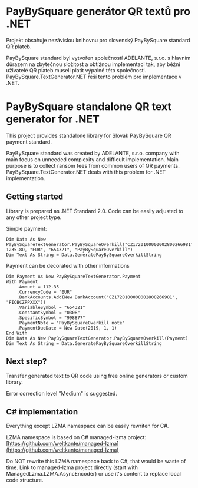 ﻿# PayBySquare generátor QR textů pro .NET

Projekt obsahuje nezávislou knihovnu pro slovenský PayBySquare standard QR plateb.

PayBySquare standard byl vytvořen společností ADELANTE, s.r.o. s hlavním důrazem na zbytečnou složitost a obtížnou implementaci tak, aby běžní uživatelé QR plateb museli platit výpalné této společnosti. PayBySquare.TextGenerator.NET řeší tento problém pro implementace v .NET.

# PayBySquare standalone QR text generator for .NET

This project provides standalone library for Slovak PayBySquare QR payment standard.

PayBySquare standard was created by ADELANTE, s.r.o. company with main focus on unneeded complexity and difficult implementation. Main purpose is to collect ransom fees from common users of QR payments. PayBySquare.TextGenerator.NET deals with this problem for .NET implementation.

## Getting started

Library is prepared as .NET Standard 2.0. Code can be easily adjusted to any other project type.

Simple payment:
```
Dim Data As New PayBySquareTextGenerator.PayBySquareOverkill("CZ1720100000002800266981", 1235.8D, "EUR", "654321", "PayBySquareOverkill")
Dim Text As String = Data.GeneratePayBySquareOverkillString
```

Payment can be decorated with other informations
```
Dim Payment As New PayBySquareTextGenerator.Payment
With Payment
    .Amount = 112.35
    .CurrencyCode = "EUR"
    .BankAccounts.Add(New BankAccount("CZ1720100000002800266981", "FIOBCZPPXXX"))
    .VariableSymbol = "654321"
    .ConstantSymbol = "0308"
    .SpecificSymbol = "998877"
    .PaymentNote = "PayBySquareOverkill note"
    .PaymentDueDate = New Date(2019, 1, 1)
End With
Dim Data As New PayBySquareTextGenerator.PayBySquareOverkill(Payment)
Dim Text As String = Data.GeneratePayBySquareOverkillString
```

## Next step?

Transfer generated text to QR code using free online generators or custom library.

Error correction level "Medium" is suggested.

## C# implementation

Everything except LZMA namespace can be easily rewriten for C#.

LZMA namespace is based on C# managed-lzma project: [https://github.com/weltkante/managed-lzma](https://github.com/weltkante/managed-lzma)

Do NOT rewrite this LZMA namespace back to C#, that would be waste of time. Link to managed-lzma project directly (start with ManagedLzma.LZMA.AsyncEncoder) or use it's content to replace local code structure.

